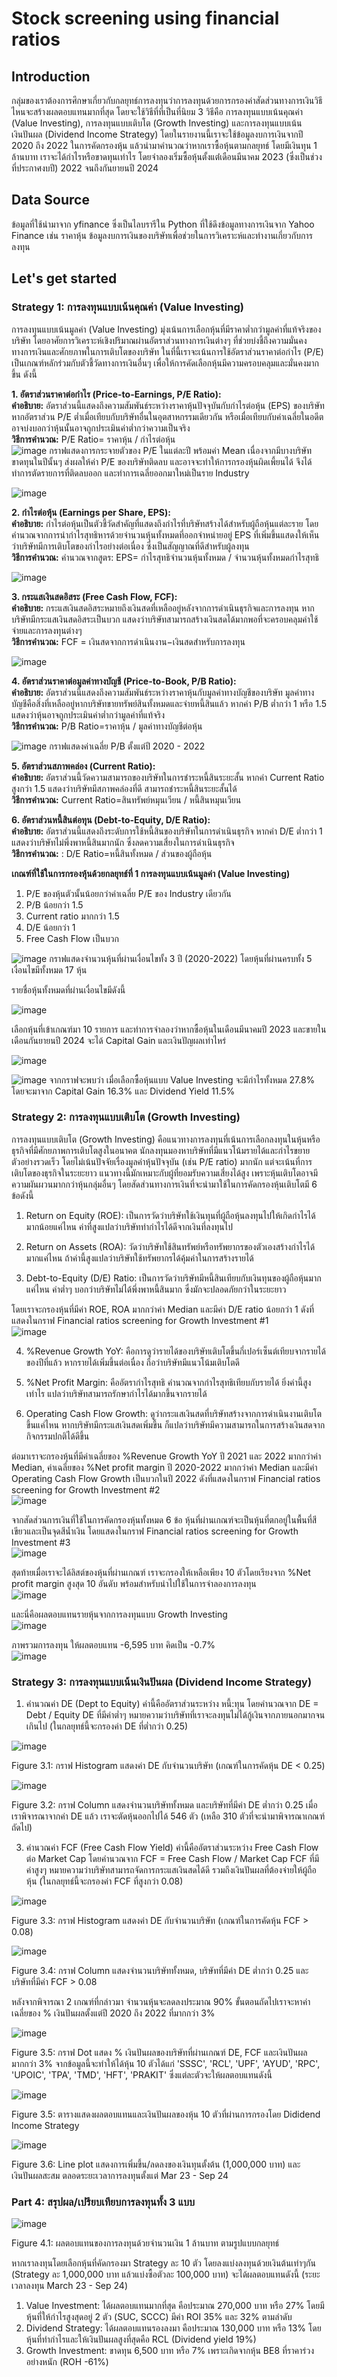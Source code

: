 # Stock screening using financial ratios
## Introduction
กลุ่มของเราต้องการศึกษาเกี่ยวกับกลยุทธ์การลงทุนว่าการลงทุนด้วยการกรองค่าสัดส่วนทางการเงินวิธีไหนจะสร้างผลตอบแทนมากที่สุด โดยจะใช้วิธีที่ที่เป็นที่นิยม 3 วิธีคือ การลงทุนแบบเน้นคุณค่า (Value Investing), การลงทุนแบบเติบโต (Growth Investing) และการลงทุนแบบเน้นเงินปันผล (Dividend Income Strategy) โดยในรายงานนี้เราจะใช้ข้อมูลงบการเงินจากปี 2020 ถึง 2022 ในการคัดกรองหุ้น แล้วนำมาคำนวณว่าหากเราซื้อหุ้นตามกลยุทธ์ โดยมีเงินทุน 1 ล้านบาท เราจะได้กำไรหรือขาดทุนเท่าไร โดยจำลองเริ่มซื้อหุ้นตั้งแต่่เดือนมีนาคม 2023 (ซึ่งเป็นช่วงที่ประกาศงบปี) 2022 จนถึงกันยายนปี 2024

## Data Source
ข้อมูลที่ใช้นำมาจาก yfinance ซึ่งเป็นไลบรารีใน Python ที่ใช้ดึงข้อมูลทางการเงินจาก Yahoo Finance เช่น ราคาหุ้น ข้อมูลงบการเงินของบริษัทเพื่อช่วยในการวิเคราะห์และทำงานเกี่ยวกับการลงทุน

## Let's get started
### Strategy 1: การลงทุนแบบเน้นคุณค่า (Value Investing) 
การลงทุนแบบเน้นมูลค่า (Value Investing) มุ่งเน้นการเลือกหุ้นที่มีราคาต่ำกว่ามูลค่าที่แท้จริงของบริษัท โดยอาศัยการวิเคราะห์เชิงปริมาณผ่านอัตราส่วนทางการเงินต่างๆ ที่ช่วยบ่งชี้ถึงความมั่นคงทางการเงินและศักยภาพในการเติบโตของบริษัท ในที่นี้เราจะเน้นการใช้อัตราส่วนราคาต่อกำไร (P/E) เป็นเกณฑ์หลักร่วมกับตัวชี้วัดทางการเงินอื่นๆ เพื่อให้การคัดเลือกหุ้นมีความครอบคลุมและมั่นคงมากขึ้น ดังนี้  

**1. อัตราส่วนราคาต่อกำไร (Price-to-Earnings, P/E Ratio):**  
	**คำอธิบาย:** อัตราส่วนนี้แสดงถึงความสัมพันธ์ระหว่างราคาหุ้นปัจจุบันกับกำไรต่อหุ้น (EPS) ของบริษัท หากอัตราส่วน P/E ต่ำเมื่อเทียบกับบริษัทอื่นในอุตสาหกรรมเดียวกัน หรือเมื่อเทียบกับค่าเฉลี่ยในอดีต อาจบ่งบอกว่าหุ้นนั้นอาจถูกประเมินค่าต่ำกว่าความเป็นจริง  
	**วิธีการคำนวณ:**  P/E Ratio= ราคาหุ้น / กำไรต่อหุ้น  
	![image](https://github.com/user-attachments/assets/fb2ddb79-ce77-4dd9-a4ae-e27ba8bb8062)
กราฟแสดงการกระจายตัวของ P/E ในแต่ละปี พร้อมค่า Mean เนื่องจากมีบางบริษัทขาดทุนในปีนั้นๆ ส่งผลให้ค่า P/E ของบริษัทติดลบ และอาจจะทำให้การกรองหุ้นผิดเพี้ยนได้ จึงได้ทำการตัดรายการที่ติดลบออก และทำการเฉลี่ยออกมาใหม่เป็นราย Industry  

![image](https://github.com/user-attachments/assets/07d9feab-d6e4-4f68-8873-54c7272c64aa)

**2. กำไรต่อหุ้น (Earnings per Share, EPS):**  
	**คำอธิบาย:** กำไรต่อหุ้นเป็นตัวชี้วัดสำคัญที่แสดงถึงกำไรที่บริษัทสร้างได้สำหรับผู้ถือหุ้นแต่ละราย โดยคำนวณจากการนำกำไรสุทธิหารด้วยจำนวนหุ้นทั้งหมดที่ออกจำหน่ายอยู่ EPS ที่เพิ่มขึ้นแสดงให้เห็นว่าบริษัทมีการเติบโตของกำไรอย่างต่อเนื่อง ซึ่งเป็นสัญญาณที่ดีสำหรับผู้ลงทุน  
	**วิธีการคำนวณ:** คำนวณจากสูตร:
EPS= กำไรสุทธิจำนวนหุ้นทั้งหมด / จำนวนหุ้นทั้งหมดกำไรสุทธิ

![image](https://github.com/user-attachments/assets/714347d9-d16e-4dc0-b826-b477891ca360)  

**3. กระแสเงินสดอิสระ (Free Cash Flow, FCF):**  
	**คำอธิบาย:** กระแสเงินสดอิสระหมายถึงเงินสดที่เหลืออยู่หลังจากการดำเนินธุรกิจและการลงทุน หากบริษัทมีกระแสเงินสดอิสระเป็นบวก แสดงว่าบริษัทสามารถสร้างเงินสดได้มากพอที่จะครอบคลุมค่าใช้จ่ายและการลงทุนต่างๆ  
	**วิธีการคำนวณ:**
FCF = เงินสดจากการดำเนินงาน−เงินสดสำหรับการลงทุน  

![image](https://github.com/user-attachments/assets/5c3a23e0-8621-4859-a2be-bfab5639338f)

**4. อัตราส่วนราคาต่อมูลค่าทางบัญชี (Price-to-Book, P/B Ratio):**  
	**คำอธิบาย:** อัตราส่วนนี้แสดงถึงความสัมพันธ์ระหว่างราคาหุ้นกับมูลค่าทางบัญชีของบริษัท มูลค่าทางบัญชีคือสิ่งที่เหลืออยู่หากบริษัทขายทรัพย์สินทั้งหมดและจ่ายหนี้สินแล้ว หากค่า P/B ต่ำกว่า 1 หรือ 1.5 แสดงว่าหุ้นอาจถูกประเมินค่าต่ำกว่ามูลค่าที่แท้จริง  
	**วิธีการคำนวณ:** P/B Ratio=ราคาหุ้น / มูลค่าทางบัญชีต่อหุ้น  

![image](https://github.com/user-attachments/assets/8b038c42-518b-4177-994d-72274911d414)
กราฟแสดงค่าเฉลี่ย P/B ตั้งแต่ปี 2020 - 2022  

**5. อัตราส่วนสภาพคล่อง (Current Ratio):**  
	**คำอธิบาย:** อัตราส่วนนี้วัดความสามารถของบริษัทในการชำระหนี้สินระยะสั้น หากค่า Current Ratio สูงกว่า 1.5 แสดงว่าบริษัทมีสภาพคล่องที่ดี สามารถชำระหนี้สินระยะสั้นได้  
	**วิธีการคำนวณ:**  Current Ratio=สินทรัพย์หมุนเวียน / หนี้สินหมุนเวียน  

**6. อัตราส่วนหนี้สินต่อทุน (Debt-to-Equity, D/E Ratio):**  
	**คำอธิบาย:** อัตราส่วนนี้แสดงถึงระดับการใช้หนี้สินของบริษัทในการดำเนินธุรกิจ หากค่า D/E ต่ำกว่า 1 แสดงว่าบริษัทไม่พึ่งพาหนี้สินมากนัก ซึ่งลดความเสี่ยงในการดำเนินธุรกิจ  
	**วิธีการคำนวณ:** : D/E Ratio=หนี้สินทั้งหมด / ส่วนของผู้ถือหุ้น  

 **เกณฑ์ที่ใช้ในการกรองหุ้นด้วยกลยุทธ์ที่ 1 การลงทุนแบบเน้นมูลค่า (Value Investing)**
1.	P/E ของหุ้นตัวนั้นน้อยกว่าค่าเฉลี่ย P/E ของ Industry เดียวกัน
2.	P/B น้อยกว่า 1.5
3.	Current ratio มากกว่า 1.5
4.	D/E น้อยกว่า 1
5.	Free Cash Flow เป็นบวก

![image](https://github.com/user-attachments/assets/ab71f0f5-6073-4de4-a9f7-912a97a5ff64)
กราฟแสดงจำนวนหุ้นที่ผ่านเงื่อนไขทั้ง 3 ปี (2020-2022) โดยหุ้นที่ผ่านครบทั้ง 5 เงื่อนไขมีทั้งหมด 17 หุ้น

รายชื่อหุ้นทั้งหมดที่ผ่านเงื่อนไขมีดังนี้
   
![image](https://github.com/user-attachments/assets/0ed84e45-21e7-4918-8bcc-9c928e23cc75)

เลือกหุ้นที่เข้าเกณฑ์มา 10 รายการ และทำการจำลองว่าหากซื้อหุ้นในเดือนมีนาคมปี 2023 และขายในเดือนกันยายนปี 2024 จะได้ Capital Gain และเงินปัญผลเท่าไหร่

 ![image](https://github.com/user-attachments/assets/bdb87c2d-bc81-4266-a3ef-d45716a66abf)  

![image](https://github.com/user-attachments/assets/47a20a73-ffd9-4df7-a3f0-78df528b8a0e)
จากกราฟจะพบว่า เมื่อเลือกซื้อหุ้นแบบ Value Investing จะมีกำไรทั้งหมด 27.8% โดยจะมาจาก Capital Gain 16.3% และ Dividend Yield 11.5%


### Strategy 2: การลงทุนแบบเติบโต (Growth Investing)
การลงทุนแบบเติบโต (Growth Investing) คือแนวทางการลงทุนที่เน้นการเลือกลงทุนในหุ้นหรือธุรกิจที่มีศักยภาพการเติบโตสูงในอนาคต นักลงทุนมองหาบริษัทที่มีแนวโน้มรายได้และกำไรขยายตัวอย่างรวดเร็ว โดยไม่เน้นปัจจัยเรื่องมูลค่าหุ้นปัจจุบัน (เช่น P/E ratio) มากนัก แต่จะเน้นที่การเติบโตของธุรกิจในระยะยาว แนวทางนี้มักเหมาะกับผู้ที่ยอมรับความเสี่ยงได้สูง เพราะหุ้นเติบโตอาจมีความผันผวนมากกว่าหุ้นกลุ่มอื่นๆ โดยสัดส่วนทางการเงินที่จะนำมาใช้ในการคัดกรองหุ้นเติบโตมี 6 ข้อดังนี้

1. Return on Equity (ROE): เป็นการวัดว่าบริษัทใช้เงินทุนที่ผู้ถือหุ้นลงทุนไปให้เกิดกำไรได้มากน้อยแค่ไหน ค่าที่สูงแปลว่าบริษัททำกำไรได้ดีจากเงินที่ลงทุนไป

2. Return on Assets (ROA): วัดว่าบริษัทใช้สินทรัพย์หรือทรัพยากรของตัวเองสร้างกำไรได้มากแค่ไหน ถ้าค่านี้สูงแปลว่าบริษัทใช้ทรัพยากรได้คุ้มค่าในการสร้างรายได้

3. Debt-to-Equity (D/E) Ratio: เป็นการวัดว่าบริษัทมีหนี้สินเทียบกับเงินทุนของผู้ถือหุ้นมากแค่ไหน ค่าต่ำๆ บอกว่าบริษัทไม่ได้พึ่งพาหนี้สินมาก ซึ่งมักจะปลอดภัยกว่าในระยะยาว

โดยเราจะกรองหุ้นที่มีค่า ROE, ROA มากกว่าค่า Median และมีค่า D/E ratio น้อยกว่า 1 ดังที่แสดงในกราฟ Financial ratios screening for Growth Investment #1  
![image](https://github.com/user-attachments/assets/84e726ad-4997-41ad-9041-ca9cb5eb88b9)

4. %Revenue Growth YoY: คือการดูว่ารายได้ของบริษัทเติบโตขึ้นกี่เปอร์เซ็นต์เทียบจากรายได้ของปีที่แล้ว หากรายได้เพิ่มขึ้นต่อเนื่อง ถือว่าบริษัทมีแนวโน้มเติบโตดี

5. %Net Profit Margin: คืออัตรากำไรสุทธิ คำนวณจากกำไรสุทธิเทียบกับรายได้ ยิ่งค่านี้สูงเท่าไร แปลว่าบริษัทสามารถรักษากำไรได้มากขึ้นจากรายได้

6. Operating Cash Flow Growth: ดูว่ากระแสเงินสดที่บริษัทสร้างจากการดำเนินงานเติบโตขึ้นแค่ไหน หากบริษัทมีกระแสเงินสดเพิ่มขึ้น ก็แปลว่าบริษัทมีความสามารถในการสร้างเงินสดจากกิจกรรมปกติได้ดีขึ้น

ต่อมาเราจะกรองหุ้นที่มีค่าเฉลี่ยของ %Revenue Growth YoY ปี 2021 และ 2022 มากกว่าค่า Median, ค่าเฉลี่ยของ %Net profit margin ปี 2020-2022 มากกว่าค่า Median และมีค่า Operating Cash Flow Growth เป็นบวกในปี 2022 ดังที่แสดงในกราฟ Financial ratios screening for Growth Investment #2  
![image](https://github.com/user-attachments/assets/ad8a836f-83ce-4c38-8ed3-ccffcb193b44)

จากสัดส่วนการเงินที่ใช้ในการคัดกรองหุ้นทั้งหมด 6 ข้อ หุ้นที่ผ่านเกณฑ์จะเป็นหุ้นที่ตกอยู่ในพื้นที่สีเขียวและเป็นจุดสีน้ำเงิน โดยแสดงในกราฟ Financial ratios screening for Growth Investment #3  
![image](https://github.com/user-attachments/assets/82575f4b-204e-4db0-a629-7807f1f12017)

สุดท้ายเมื่อเราจะได้ลิสต์ของหุ้นที่ผ่านเกณฑ์ เราจะกรองให้เหลือเพียง 10 ตัวโดยเรียงจาก %Net profit margin สูงสุด 10 อันดับ พร้อมสำหรับนำไปใช้ในการจำลองการลงทุน  
![image](https://github.com/user-attachments/assets/cdde4d5e-7c2b-4334-961b-521994b1e5c1)

และนี่คือผลตอบแทนรายหุ้นจากการลงทุนแบบ Growth Investing  
![image](https://github.com/user-attachments/assets/5964c711-7243-46e6-b10a-69299bf09632)

ภาพรวมการลงทุน ให้ผลตอบแทน -6,595 บาท คิดเป็น -0.7%  
![image](https://github.com/user-attachments/assets/31d12d37-fc0e-48e2-92dc-7e7f3ce3cba5)




### Strategy 3: การลงทุนแบบเน้นเงินปันผล (Dividend Income Strategy)
1.	คำนวณค่า DE (Dept to Equity)
ค่านี้คืออัตราส่วนระหว่าง หนี้:ทุน โดยคำนวณจาก
	DE = Debt / Equity
DE ที่มีค่าต่ำๆ หมายความว่าบริษัทที่เราจะลงทุนไม่ได้กู้เงินจากภายนอกมากจนเกินไป (ในกลยุทธ์นี้จะกรองค่า DE ที่ต่ำกว่า 0.25)

![image](https://github.com/user-attachments/assets/afd771c7-a233-4790-94c7-6a8a49fc1ba4)

Figure 3.1: กราฟ Histogram แสดงค่า DE กับจำนวนบริษัท (เกณฑ์ในการคัดหุ้น DE < 0.25)

![image](https://github.com/user-attachments/assets/f6a87796-9733-4567-b29e-6f647dedd8bf)

Figure 3.2: กราฟ Column แสดงจำนวนบริษัททั้งหมด และบริษัทที่มีค่า DE ต่ำกว่า 0.25
	เมื่อเราพิจารณาจากค่า DE แล้ว เราจะตัดหุ้นออกไปได้ 546 ตัว (เหลือ 310 ตัวที่จะนำมาพิจารณาเกณฑ์ถัดไป)

3.	คำนวณค่า FCF (Free Cash Flow Yield)
ค่านี้คืออัตราส่วนระหว่าง Free Cash Flow ต่อ Market Cap โดยคำนวณจาก
FCF = Free Cash Flow / Market Cap
FCF ที่มีค่าสูงๆ หมายความว่าบริษัทสามารถจัดการกระแสเงินสดได้ดี รวมถึงเงินปันผลที่ต้องจ่ายให้ผู้ถือหุ้น (ในกลยุทธ์นี้จะกรองค่า FCF ที่สูงกว่า 0.08)

![image](https://github.com/user-attachments/assets/d50e8d52-c654-41a8-95b1-8ea58d2e1ab5)

Figure 3.3: กราฟ Histogram แสดงค่า DE กับจำนวนบริษัท (เกณฑ์ในการคัดหุ้น FCF > 0.08)

![image](https://github.com/user-attachments/assets/af5e03bf-4080-4c62-bdfb-f1ac63cc9405)

Figure 3.4: กราฟ Column แสดงจำนวนบริษัททั้งหมด, บริษัทที่มีค่า DE ต่ำกว่า 0.25 และบริษัทที่มีค่า FCF > 0.08

หลังจากพิจารณา 2 เกณฑ์ที่กล่าวมา จำนวนหุ้นจะลดลงประมาณ 90% ขั้นตอนถัดไปเราจะหาค่าเฉลี่ยของ % เงินปันผลตั้งแต่ปี 2020 ถึง 2022 ที่มากกว่า 3%

![image](https://github.com/user-attachments/assets/572b13e8-e4f2-4392-8d62-9110c2fd360c)

Figure 3.5: กราฟ Dot แสดง % เงินปันผลของบริษัทที่ผ่านเกณฑ์ DE, FCF และเงินปันผลมากกว่า 3%
จากข้อมูลนี้จะทำให้ได้หุ้น 10 ตัวได้แก่ 'SSSC', 'RCL', 'UPF', 'AYUD', 'RPC', 'UPOIC', 'TPA', 'TMD', 'HFT', 'PRAKIT' ซึ่งแต่ละตัวจะให้ผลตอบแทนดังนี้

![image](https://github.com/user-attachments/assets/345a3115-ec0b-456b-9cd1-c43e084b48b6)

Figure 3.5: ตารางแสดงผลตอบแทนและเงินปันผลของหุ้น 10 ตัวที่ผ่านการกรองโดย Dididend Income Strategy

![image](https://github.com/user-attachments/assets/4d947efd-94fd-4aaf-bf21-d77fdc281560)

Figure 3.6: Line plot แสดงการเพิ่มขึ้น/ลดลงของเงินทุนตั้งต้น (1,000,000 บาท) และเงินปันผลสะสม ตลอดระยะเวลาการลงทุนตั้งแต่ Mar 23 - Sep 24

### Part 4: สรุปผล/เปรียบเทียบการลงทุนทั้ง 3 แบบ

![image](https://github.com/user-attachments/assets/dfc15a0e-2ef6-4452-9937-5ebca7860f66)

Figure 4.1: ผลตอบแทนของการลงทุนด้วยจำนวนเงิน 1 ล้านบาท ตามรูปแบบกลยุทธ์

หากเราลงทุนโดยเลือกหุ้นที่คัดกรองมา Strategy ละ 10 ตัว โดยลงแบ่งลงทุนด้วยเงินต้นเท่าๆกัน (Strategy ละ 1,000,000 บาท แล้วแบ่งซื้อตัวละ 100,000 บาท)
จะได้ผลตอบแทนดังนี้ (ระยะเวลาลงทุน March 23 - Sep 24)

1. Value Investment: ได้ผลตอบแทนมากที่สุด คือประมาณ 270,000 บาท หรือ 27% โดยมีหุ้นที่ให้กำไรสูงสุดอยู่ 2 ตัว (SUC, SCCC) มีค่า ROI 35% และ 32% ตามลำดับ
2. Dividend Strategy: ได้ผลตอบแทนรองลงมา คือประมาณ 130,000 บาท หรือ 13% โดยหุ้นที่ทำกำไรและให้เงินปันผลสูงที่สุดคือ RCL (Dividend yield 19%)
3. Growth Investment: ขาดทุน 6,500 บาท หรือ 7% เพราะเกิดจากหุ้น BE8 ที่ราคาร่วงอย่างหนัก (ROH -61%)
